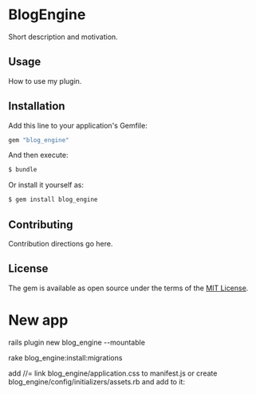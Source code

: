 # BlogEngine
Short description and motivation.

## Usage
How to use my plugin.

## Installation
Add this line to your application's Gemfile:

```ruby
gem "blog_engine"
```

And then execute:
```bash
$ bundle
```

Or install it yourself as:
```bash
$ gem install blog_engine
```

## Contributing
Contribution directions go here.

## License
The gem is available as open source under the terms of the [MIT License](https://opensource.org/licenses/MIT).

# New app
rails plugin new blog_engine --mountable

rake blog_engine:install:migrations

add //= link blog_engine/application.css to manifest.js
or create blog_engine/config/initializers/assets.rb and add to it:

```Rails.application.config.assets.precompile += %w( blog_engine/application.css blog_engine/application.js )

